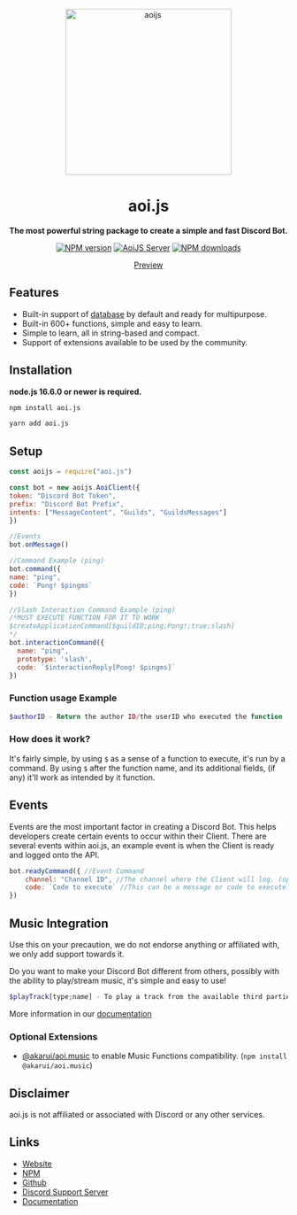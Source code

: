 <p align="center">
  <a href="https://aoi.js.org">
    <img width="300" src="https://cdn.discordapp.com/attachments/804813961190572093/1013150967379808296/aoijs-v6.png" alt="aoijs">
  </a>
</p>

<h1 align="center">aoi.js</h1>

<div align="center">

**The most powerful string package to create a simple and fast Discord Bot.**

[![NPM version][npm-image]][npm-url]
[![AoiJS Server][aoijs-server]][aoijs-server-url]
[![NPM downloads][download-image]][download-url]

[npm-image]: http://img.shields.io/npm/v/aoi.js.svg?style=flat-square
[npm-url]: http://npmjs.org/package/aoi.js
[download-image]: https://img.shields.io/npm/dt/aoi.js.svg?style=flat-square
[download-url]: https://npmjs.org/package/aoi.js
[aoijs-server]: https://img.shields.io/discord/773352845738115102?color=5865F2&logo=discord&logoColor=white
[aoijs-server-url]: https://aoi.js.org/invite

[Preview](https://aoi.js.org/docs/guides/setup)

</div>

## Features

- Built-in support of [database](https://www.npmjs.com/package/dbdjs.db) by default and ready for multipurpose.
- Built-in 600+ functions, simple and easy to learn.
- Simple to learn, all in string-based and compact.
- Support of extensions available to be used by the community.

## Installation

**node.js 16.6.0 or newer is required.**

```bash
npm install aoi.js
```

```bash
yarn add aoi.js
```

## Setup

```javascript
const aoijs = require("aoi.js")

const bot = new aoijs.AoiClient({
token: "Discord Bot Token",
prefix: "Discord Bot Prefix",
intents: ["MessageContent", "Guilds", "GuildsMessages"]
})

//Events
bot.onMessage()

//Command Example (ping)
bot.command({
name: "ping",
code: `Pong! $pingms`
})

//Slash Interaction Command Example (ping)
/*MUST EXECUTE FUNCTION FOR IT TO WORK
$createApplicationCommand[$guildID;ping;Pong!;true;slash]
*/
bot.interactionCommand({
  name: "ping",
  prototype: 'slash',
  code: `$interactionReply[Pong! $pingms]`
})
```

### Function usage Example

```php
$authorID - Return the author ID/the userID who executed the function
```

### How does it work?

It's fairly simple, by using `$` as a sense of a function to execute, it's run by a command.
By using `$` after the function name, and its additional fields, (if any) it'll work as intended by it function.

## Events

Events are the most important factor in creating a Discord Bot. This helps developers create certain events to occur within their Client. There are several events within aoi.js, an example event is when the Client is ready and logged onto the API.

```javascript
bot.readyCommand({ //Event Command
    channel: "Channel ID", //The channel where the Client will log. (optional)
    code: `Code to execute` //This can be a message or code to execute.
})
```

## Music Integration

Use this on your precaution, we do not endorse anything or affiliated with, we only add support towards it.

Do you want to make your Discord Bot different from others, possibly with the ability to play/stream music, it's simple and easy to use!

```php
$playTrack[type;name] - To play a track from the available third parties supported. 
```
More information in our [documentation](https://aoi.js.org/docs/advanced-guides/aoimusic/)

### Optional Extensions

- [@akarui/aoi.music](https://www.npmjs.com/package/@akarui/aoi.music) to enable Music Functions compatibility. (`npm install @akarui/aoi.music`)
    
## Disclaimer
    
aoi.js is not affiliated or associated with Discord or any other services.
    
## Links
- [Website](https://aoi.js.org)
- [NPM](https://www.npmjs.com/package/aoi.js)
- [Github](https://github.com/AkaruiDevelopment/aoi.js)
- [Discord Support Server](https://discord.gg/HMUfMXDQsV)
- [Documentation](https://aoi.js.org/docs/)
